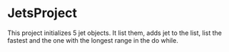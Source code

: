 # JetsProject

This project initializes 5 jet objects. It list them, adds jet to the list, list the fastest and the one with the longest range in the do while.
